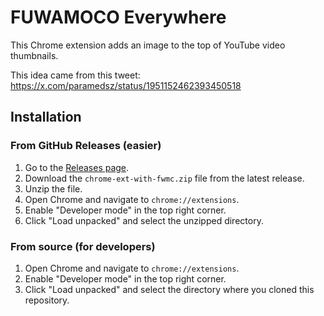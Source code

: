 # FUWAMOCO Everywhere

This Chrome extension adds an image to the top of YouTube video thumbnails.

This idea came from this tweet: https://x.com/paramedsz/status/1951152462393450518

## Installation

### From GitHub Releases (easier)

1. Go to the [Releases page](https://github.com/arashari/chrome-ext-with-fwmc/releases).
2. Download the `chrome-ext-with-fwmc.zip` file from the latest release.
3. Unzip the file.
4. Open Chrome and navigate to `chrome://extensions`.
5. Enable "Developer mode" in the top right corner.
6. Click "Load unpacked" and select the unzipped directory.

### From source (for developers)

1. Open Chrome and navigate to `chrome://extensions`.
2. Enable "Developer mode" in the top right corner.
3. Click "Load unpacked" and select the directory where you cloned this repository.
